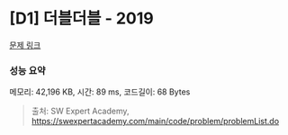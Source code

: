 # [D1] 더블더블 - 2019 

[문제 링크](https://swexpertacademy.com/main/code/problem/problemDetail.do?contestProbId=AV5QDEX6AqwDFAUq) 

### 성능 요약

메모리: 42,196 KB, 시간: 89 ms, 코드길이: 68 Bytes



> 출처: SW Expert Academy, https://swexpertacademy.com/main/code/problem/problemList.do